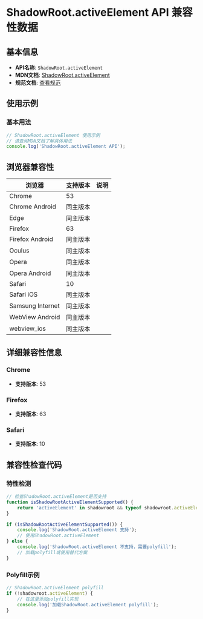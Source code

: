 # ShadowRoot.activeElement API 兼容性数据

## 基本信息

- **API名称**: `ShadowRoot.activeElement`
- **MDN文档**: [ShadowRoot.activeElement](https://developer.mozilla.org/docs/Web/API/ShadowRoot/activeElement)
- **规范文档**: [查看规范](https://html.spec.whatwg.org/multipage/interaction.html#dom-documentorshadowroot-activeelement-dev)

## 使用示例

### 基本用法

```javascript
// ShadowRoot.activeElement 使用示例
// 请查阅MDN文档了解具体用法
console.log('ShadowRoot.activeElement API');
```

## 浏览器兼容性

| 浏览器 | 支持版本 | 说明 |
|--------|----------|------|
| Chrome | 53 |  |
| Chrome Android | 同主版本 |  |
| Edge | 同主版本 |  |
| Firefox | 63 |  |
| Firefox Android | 同主版本 |  |
| Oculus | 同主版本 |  |
| Opera | 同主版本 |  |
| Opera Android | 同主版本 |  |
| Safari | 10 |  |
| Safari iOS | 同主版本 |  |
| Samsung Internet | 同主版本 |  |
| WebView Android | 同主版本 |  |
| webview_ios | 同主版本 |  |

## 详细兼容性信息

### Chrome

- **支持版本**: 53

### Firefox

- **支持版本**: 63

### Safari

- **支持版本**: 10

## 兼容性检查代码

### 特性检测

```javascript
// 检查ShadowRoot.activeElement是否支持
function isShadowRootActiveElementSupported() {
    return 'activeElement' in shadowroot && typeof shadowroot.activeElement === 'function';
}

if (isShadowRootActiveElementSupported()) {
    console.log('ShadowRoot.activeElement 支持');
    // 使用ShadowRoot.activeElement
} else {
    console.log('ShadowRoot.activeElement 不支持，需要polyfill');
    // 加载polyfill或使用替代方案
}
```

### Polyfill示例

```javascript
// ShadowRoot.activeElement polyfill
if (!shadowroot.activeElement) {
    // 在这里添加polyfill实现
    console.log('加载ShadowRoot.activeElement polyfill');
}
```

